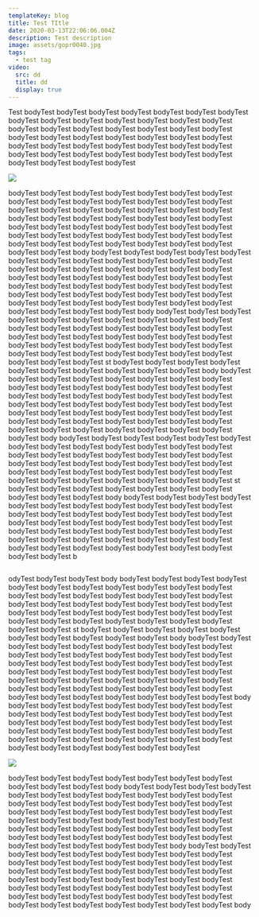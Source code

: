 ```yaml
---
templateKey: blog
title: Test TItle
date: 2020-03-13T22:06:06.004Z
description: Test description
image: assets/gopr0040.jpg
tags:
  - test tag
video:
  src: dd
  title: dd
  display: true
---
```

Test bodyTest bodyTest bodyTest bodyTest bodyTest bodyTest bodyTest bodyTest bodyTest bodyTest bodyTest bodyTest bodyTest bodyTest bodyTest bodyTest bodyTest bodyTest bodyTest bodyTest bodyTest bodyTest bodyTest bodyTest bodyTest bodyTest bodyTest bodyTest bodyTest bodyTest bodyTest bodyTest bodyTest bodyTest bodyTest bodyTest bodyTest bodyTest bodyTest bodyTest bodyTest bodyTest bodyTest bodyTest bodyTest bodyTest

![](assets/gopr0040.jpg)

 bodyTest bodyTest bodyTest bodyTest bodyTest bodyTest bodyTest bodyTest bodyTest bodyTest bodyTest bodyTest bodyTest bodyTest bodyTest bodyTest bodyTest bodyTest bodyTest bodyTest bodyTest bodyTest bodyTest bodyTest bodyTest bodyTest bodyTest bodyTest bodyTest bodyTest bodyTest bodyTest bodyTest bodyTest bodyTest bodyTest bodyTest bodyTest bodyTest bodyTest bodyTest bodyTest bodyTest bodyTest bodyTest bodyTest bodyTest bodyTest bodyTest bodyTest bodyTest body bodyTest bodyTest bodyTest bodyTest bodyTest bodyTest bodyTest bodyTest bodyTest bodyTest bodyTest bodyTest bodyTest bodyTest bodyTest bodyTest bodyTest bodyTest bodyTest bodyTest bodyTest bodyTest bodyTest bodyTest bodyTest bodyTest bodyTest bodyTest bodyTest bodyTest bodyTest bodyTest bodyTest bodyTest bodyTest bodyTest bodyTest bodyTest bodyTest bodyTest bodyTest bodyTest bodyTest bodyTest bodyTest bodyTest bodyTest bodyTest bodyTest bodyTest bodyTest body bodyTest bodyTest bodyTest bodyTest bodyTest bodyTest bodyTest bodyTest bodyTest bodyTest bodyTest bodyTest bodyTest bodyTest bodyTest bodyTest bodyTest bodyTest bodyTest bodyTest bodyTest bodyTest bodyTest bodyTest bodyTest bodyTest bodyTest bodyTest bodyTest bodyTest bodyTest bodyTest bodyTest bodyTest bodyTest bodyTest bodyTest bodyTest bodyTest bodyTest bodyTest st bodyTest bodyTest bodyTest bodyTest bodyTest bodyTest bodyTest bodyTest bodyTest bodyTest body bodyTest bodyTest bodyTest bodyTest bodyTest bodyTest bodyTest bodyTest bodyTest bodyTest bodyTest bodyTest bodyTest bodyTest bodyTest bodyTest bodyTest bodyTest bodyTest bodyTest bodyTest bodyTest bodyTest bodyTest bodyTest bodyTest bodyTest bodyTest bodyTest bodyTest bodyTest bodyTest bodyTest bodyTest bodyTest bodyTest bodyTest bodyTest bodyTest bodyTest bodyTest bodyTest bodyTest bodyTest bodyTest bodyTest bodyTest bodyTest bodyTest bodyTest bodyTest body bodyTest bodyTest bodyTest bodyTest bodyTest bodyTest bodyTest bodyTest bodyTest bodyTest bodyTest bodyTest bodyTest bodyTest bodyTest bodyTest bodyTest bodyTest bodyTest bodyTest bodyTest bodyTest bodyTest bodyTest bodyTest bodyTest bodyTest bodyTest bodyTest bodyTest bodyTest bodyTest bodyTest bodyTest bodyTest bodyTest bodyTest bodyTest bodyTest bodyTest bodyTest st bodyTest bodyTest bodyTest bodyTest bodyTest bodyTest bodyTest bodyTest bodyTest bodyTest body bodyTest bodyTest bodyTest bodyTest bodyTest bodyTest bodyTest bodyTest bodyTest bodyTest bodyTest bodyTest bodyTest bodyTest bodyTest bodyTest bodyTest bodyTest bodyTest bodyTest bodyTest bodyTest bodyTest bodyTest bodyTest bodyTest bodyTest bodyTest bodyTest bodyTest bodyTest bodyTest bodyTest bodyTest bodyTest bodyTest bodyTest bodyTest bodyTest bodyTest bodyTest bodyTest bodyTest bodyTest bodyTest bodyTest bodyTest bodyTest b

```

```

odyTest bodyTest bodyTest body bodyTest bodyTest bodyTest bodyTest bodyTest bodyTest bodyTest bodyTest bodyTest bodyTest bodyTest bodyTest bodyTest bodyTest bodyTest bodyTest bodyTest bodyTest bodyTest bodyTest bodyTest bodyTest bodyTest bodyTest bodyTest bodyTest bodyTest bodyTest bodyTest bodyTest bodyTest bodyTest bodyTest bodyTest bodyTest bodyTest bodyTest bodyTest bodyTest bodyTest bodyTest st bodyTest bodyTest bodyTest bodyTest bodyTest bodyTest bodyTest bodyTest bodyTest bodyTest body bodyTest bodyTest bodyTest bodyTest bodyTest bodyTest bodyTest bodyTest bodyTest bodyTest bodyTest bodyTest bodyTest bodyTest bodyTest bodyTest bodyTest bodyTest bodyTest bodyTest bodyTest bodyTest bodyTest bodyTest bodyTest bodyTest bodyTest bodyTest bodyTest bodyTest bodyTest bodyTest bodyTest bodyTest bodyTest bodyTest bodyTest bodyTest bodyTest bodyTest bodyTest bodyTest bodyTest bodyTest bodyTest bodyTest bodyTest bodyTest bodyTest bodyTest bodyTest body bodyTest bodyTest bodyTest bodyTest bodyTest bodyTest bodyTest bodyTest bodyTest bodyTest bodyTest bodyTest bodyTest bodyTest bodyTest bodyTest bodyTest bodyTest bodyTest bodyTest bodyTest bodyTest bodyTest bodyTest bodyTest bodyTest bodyTest bodyTest bodyTest bodyTest bodyTest bodyTest bodyTest bodyTest bodyTest bodyTest bodyTest bodyTest bodyTest bodyTest bodyTest 



![](assets/gopr0040.jpg)

bodyTest bodyTest bodyTest bodyTest bodyTest bodyTest bodyTest bodyTest bodyTest bodyTest body bodyTest bodyTest bodyTest bodyTest bodyTest bodyTest bodyTest bodyTest bodyTest bodyTest bodyTest bodyTest bodyTest bodyTest bodyTest bodyTest bodyTest bodyTest bodyTest bodyTest bodyTest bodyTest bodyTest bodyTest bodyTest bodyTest bodyTest bodyTest bodyTest bodyTest bodyTest bodyTest bodyTest bodyTest bodyTest bodyTest bodyTest bodyTest bodyTest bodyTest bodyTest bodyTest bodyTest bodyTest bodyTest bodyTest bodyTest bodyTest bodyTest bodyTest bodyTest body bodyTest bodyTest bodyTest bodyTest bodyTest bodyTest bodyTest bodyTest bodyTest bodyTest bodyTest bodyTest bodyTest bodyTest bodyTest bodyTest bodyTest bodyTest bodyTest bodyTest bodyTest bodyTest bodyTest bodyTest bodyTest bodyTest bodyTest bodyTest bodyTest bodyTest bodyTest bodyTest bodyTest bodyTest bodyTest bodyTest bodyTest bodyTest bodyTest bodyTest bodyTest bodyTest bodyTest bodyTest bodyTest bodyTest bodyTest bodyTest bodyTest bodyTest bodyTest body